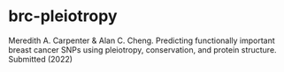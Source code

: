 # brc-pleiotropy
Meredith A. Carpenter & Alan C. Cheng. Predicting functionally important breast cancer SNPs using pleiotropy, conservation, and protein structure. Submitted (2022)
